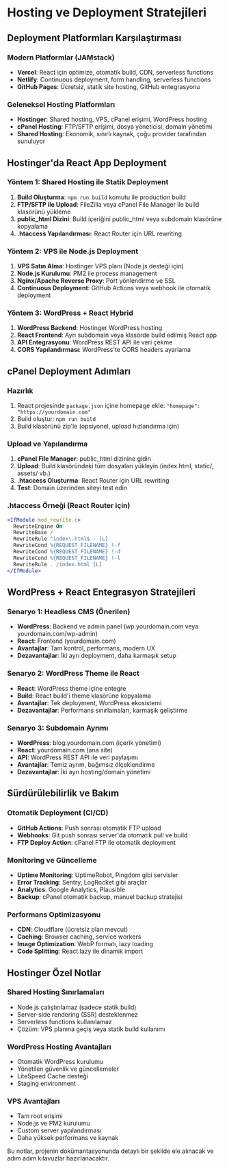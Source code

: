 # Hosting ve Deployment Stratejileri

## Deployment Platformları Karşılaştırması

### Modern Platformlar (JAMstack)
- **Vercel**: React için optimize, otomatik build, CDN, serverless functions
- **Netlify**: Continuous deployment, form handling, serverless functions
- **GitHub Pages**: Ücretsiz, statik site hosting, GitHub entegrasyonu

### Geleneksel Hosting Platformları
- **Hostinger**: Shared hosting, VPS, cPanel erişimi, WordPress hosting
- **cPanel Hosting**: FTP/SFTP erişimi, dosya yöneticisi, domain yönetimi
- **Shared Hosting**: Ekonomik, sınırlı kaynak, çoğu provider tarafından sunuluyor

## Hostinger'da React App Deployment

### Yöntem 1: Shared Hosting ile Statik Deployment
1. **Build Oluşturma**: `npm run build` komutu ile production build
2. **FTP/SFTP ile Upload**: FileZilla veya cPanel File Manager ile build klasörünü yükleme
3. **public_html Dizini**: Build içeriğini public_html veya subdomain klasörüne kopyalama
4. **.htaccess Yapılandırması**: React Router için URL rewriting

### Yöntem 2: VPS ile Node.js Deployment
1. **VPS Satın Alma**: Hostinger VPS planı (Node.js desteği için)
2. **Node.js Kurulumu**: PM2 ile process management
3. **Nginx/Apache Reverse Proxy**: Port yönlendirme ve SSL
4. **Continuous Deployment**: GitHub Actions veya webhook ile otomatik deployment

### Yöntem 3: WordPress + React Hybrid
1. **WordPress Backend**: Hostinger WordPress hosting
2. **React Frontend**: Ayrı subdomain veya klasörde build edilmiş React app
3. **API Entegrasyonu**: WordPress REST API ile veri çekme
4. **CORS Yapılandırması**: WordPress'te CORS headers ayarlama

## cPanel Deployment Adımları

### Hazırlık
1. React projesinde `package.json` içine homepage ekle: `"homepage": "https://yourdomain.com"`
2. Build oluştur: `npm run build`
3. Build klasörünü zip'le (opsiyonel, upload hızlandırma için)

### Upload ve Yapılandırma
1. **cPanel File Manager**: public_html dizinine gidin
2. **Upload**: Build klasöründeki tüm dosyaları yükleyin (index.html, static/, assets/ vb.)
3. **.htaccess Oluşturma**: React Router için URL rewriting
4. **Test**: Domain üzerinden siteyi test edin

### .htaccess Örneği (React Router için)
```apache
<IfModule mod_rewrite.c>
  RewriteEngine On
  RewriteBase /
  RewriteRule ^index\.html$ - [L]
  RewriteCond %{REQUEST_FILENAME} !-f
  RewriteCond %{REQUEST_FILENAME} !-d
  RewriteCond %{REQUEST_FILENAME} !-l
  RewriteRule . /index.html [L]
</IfModule>
```

## WordPress + React Entegrasyon Stratejileri

### Senaryo 1: Headless CMS (Önerilen)
- **WordPress**: Backend ve admin panel (wp.yourdomain.com veya yourdomain.com/wp-admin)
- **React**: Frontend (yourdomain.com)
- **Avantajlar**: Tam kontrol, performans, modern UX
- **Dezavantajlar**: İki ayrı deployment, daha karmaşık setup

### Senaryo 2: WordPress Theme ile React
- **React**: WordPress theme içine entegre
- **Build**: React build'i theme klasörüne kopyalama
- **Avantajlar**: Tek deployment, WordPress ekosistemi
- **Dezavantajlar**: Performans sınırlamaları, karmaşık geliştirme

### Senaryo 3: Subdomain Ayrımı
- **WordPress**: blog.yourdomain.com (içerik yönetimi)
- **React**: yourdomain.com (ana site)
- **API**: WordPress REST API ile veri paylaşımı
- **Avantajlar**: Temiz ayrım, bağımsız ölçeklendirme
- **Dezavantajlar**: İki ayrı hosting/domain yönetimi

## Sürdürülebilirlik ve Bakım

### Otomatik Deployment (CI/CD)
- **GitHub Actions**: Push sonrası otomatik FTP upload
- **Webhooks**: Git push sonrası server'da otomatik pull ve build
- **FTP Deploy Action**: cPanel FTP ile otomatik deployment

### Monitoring ve Güncelleme
- **Uptime Monitoring**: UptimeRobot, Pingdom gibi servisler
- **Error Tracking**: Sentry, LogRocket gibi araçlar
- **Analytics**: Google Analytics, Plausible
- **Backup**: cPanel otomatik backup, manuel backup stratejisi

### Performans Optimizasyonu
- **CDN**: Cloudflare (ücretsiz plan mevcut)
- **Caching**: Browser caching, service workers
- **Image Optimization**: WebP formatı, lazy loading
- **Code Splitting**: React.lazy ile dinamik import

## Hostinger Özel Notlar

### Shared Hosting Sınırlamaları
- Node.js çalıştırılamaz (sadece statik build)
- Server-side rendering (SSR) desteklenmez
- Serverless functions kullanılamaz
- Çözüm: VPS planına geçiş veya statik build kullanımı

### WordPress Hosting Avantajları
- Otomatik WordPress kurulumu
- Yönetilen güvenlik ve güncellemeler
- LiteSpeed Cache desteği
- Staging environment

### VPS Avantajları
- Tam root erişimi
- Node.js ve PM2 kurulumu
- Custom server yapılandırması
- Daha yüksek performans ve kaynak

Bu notlar, projenin dokümantasyonunda detaylı bir şekilde ele alınacak ve adım adım kılavuzlar hazırlanacaktır.
